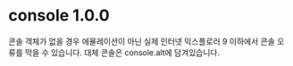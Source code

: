 # console 1.0.0
콘솔 객체가 없을 경우 에뮬레이션이 아닌 실제 인터넷 익스플로러 9 이하에서 콘솔 오류를 막을 수 있습니다. 대체 콘솔은 console.alt에 담겨있습니다.